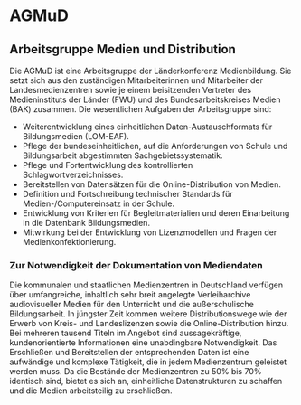 # AGMuD
## Arbeitsgruppe Medien und Distribution

Die AGMuD ist eine Arbeitsgruppe der Länderkonferenz Medienbildung. Sie setzt sich aus den zuständigen Mitarbeiterinnen und Mitarbeiter der Landesmedienzentren sowie je einem beisitzenden Vertreter des Medieninstituts der Länder (FWU) und des Bundesarbeitskreises Medien (BAK) zusammen. Die wesentlichen Aufgaben der Arbeitsgruppe sind:

- Weiterentwicklung eines einheitlichen Daten-Austauschformats für Bildungsmedien (LOM-EAF).
- Pflege der bundeseinheitlichen, auf die Anforderungen von Schule und Bildungsarbeit abgestimmten Sachgebietssystematik.
- Pflege und Fortentwicklung des kontrollierten Schlagwortverzeichnisses.
- Bereitstellen von Datensätzen für die Online-Distribution von Medien.
- Definition und Fortschreibung technischer Standards für Medien-/Computereinsatz in der Schule.
- Entwicklung von Kriterien für Begleitmaterialien und deren Einarbeitung in die Datenbank Bildungsmedien.
- Mitwirkung bei der Entwicklung von Lizenzmodellen und Fragen der Medienkonfektionierung.

### Zur Notwendigkeit der Dokumentation von Mediendaten
Die kommunalen und staatlichen Medienzentren in Deutschland verfügen über umfangreiche, inhaltlich sehr breit angelegte Verleiharchive audiovisueller Medien für den Unterricht und die außerschulische Bildungsarbeit. In jüngster Zeit kommen weitere Distributionswege wie der Erwerb von Kreis- und Landeslizenzen sowie die Online-Distribution hinzu. Bei mehreren tausend Titeln im Angebot sind aussagekräftige, kundenorientierte Informationen eine unabdingbare Notwendigkeit. Das Erschließen und Bereitstellen der entsprechenden Daten ist eine aufwändige und komplexe Tätigkeit, die in jedem Medienzentrum geleistet werden muss. Da die Bestände der Medienzentren zu 50% bis 70% identisch sind, bietet es sich an, einheitliche Datenstrukturen zu schaffen und die Medien arbeitsteilig zu erschließen.

